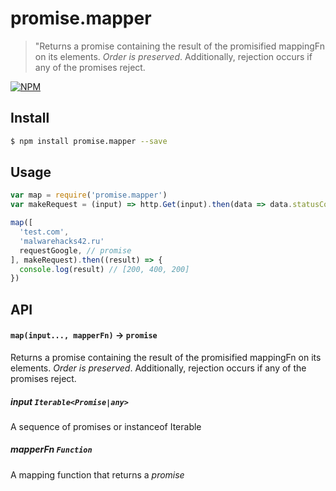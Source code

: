 # promise.mapper
> "Returns a promise containing the result of the promisified mappingFn on its elements. *Order is preserved*. Additionally, rejection occurs if any of the promises reject. 


[![NPM][promise-mapper-icon]][promise-mapper-url]

## Install

```sh
$ npm install promise.mapper --save
```

## Usage

```js
var map = require('promise.mapper')
var makeRequest = (input) => http.Get(input).then(data => data.statusCode)

map([
  'test.com',
  'malwarehacks42.ru'
  requestGoogle, // promise
], makeRequest).then((result) => {
  console.log(result) // [200, 400, 200]
})
```

## API

#### `map(input..., mapperFn)` -> `promise`

Returns a promise containing the result of the promisified mappingFn on its elements. *Order is preserved*. Additionally, rejection occurs if any of the promises reject.

##### input `Iterable<Promise|any>`
A sequence of promises or instanceof Iterable

##### mapperFn  `Function`
A mapping function that returns a *promise*

[promise-mapper-icon]: https://nodei.co/npm/promise.mapper.png?downloads=true
[promise-mapper-url]: https://npmjs.org/package/promise.mapper
